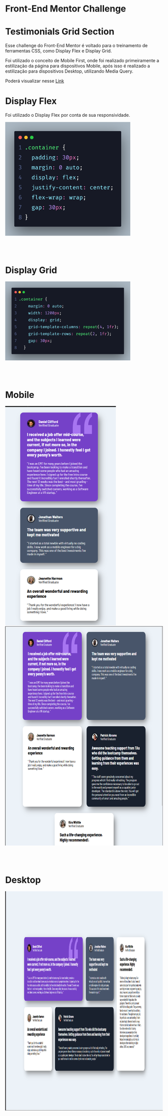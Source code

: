 # Front-End Mentor Challenge

# Testimonials Grid Section

Esse challenge do Front-End Mentor é voltado para o treinamento de ferramentas CSS, como Display Flex e Display Grid.

Foi utilizado o conceito de Mobile First, onde foi realizado primeiramente a estilização da página para dispositivos Mobile, após isso é realizado a estilização para dispositivos Desktop, utilizando Media Query.

Poderá visualizar nesse <a href="https://thejrodrigues.github.io/Testimonials-Grid-Section-Challenge/" target="_blank" alt="Link do Site">Link</a>

# Display Flex

<p>Foi utilizado o Display Flex por conta de sua responsividade.</p>

<img src="images-readme/container.png" alt="Tela da estilização Mobile" width="400px">
<br></br>
<br></br>

# Display Grid

<img src="images-readme/container-grid.png" alt="Tela da estilização Mobile" width="400px">
<br></br>
<br></br>

# Mobile

<img src="images-readme/Mobile.png" alt="Tela da estilização Mobile" height="700px">
<img src="images-readme/Mobile2.png" alt="Tela da estilização Mobile" height="700px" >
<br></br>
<br></br>

# Desktop

<img src="images-readme/Desktop.png" alt="Tela da estilização Desktop" height="700px">
